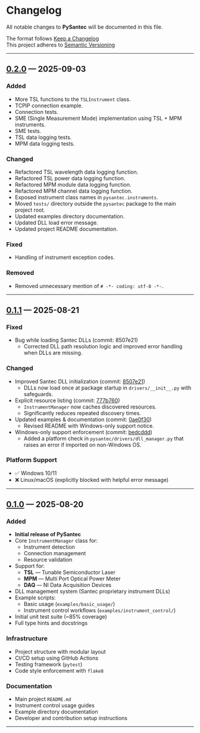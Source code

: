# Changelog

All notable changes to **PySantec** will be documented in this file.

The format follows [Keep a Changelog](https://keepachangelog.com/en/1.0.0/)  
This project adheres to [Semantic Versioning](https://semver.org/spec/v2.0.0.html)

---

## [0.2.0] — 2025-09-03

### Added

- More TSL functions to the `TSLInstrument` class.  
- TCPIP connection example.  
- Connection tests.  
- SME (Single Measurement Mode) implementation using TSL + MPM instruments.  
- SME tests.  
- TSL data logging tests.  
- MPM data logging tests.  

### Changed

- Refactored TSL wavelength data logging function.  
- Refactored TSL power data logging function.  
- Refactored MPM module data logging function.  
- Refactored MPM channel data logging function.  
- Exposed instrument class names in `pysantec.instruments`.  
- Moved `tests/` directory outside the `pysantec` package to the main project root.  
- Updated examples directory documentation.  
- Updated DLL load error message.  
- Updated project README documentation.  

### Fixed

- Handling of instrument exception codes.  

### Removed

- Removed unnecessary mention of `# -*- coding: utf-8 -*-`.  

---

## [0.1.1] — 2025-08-21

### Fixed
- Bug while loading Santec DLLs (commit: 8507e21)  
  - Corrected DLL path resolution logic and improved error handling when DLLs are missing.

### Changed
- Improved Santec DLL initialization (commit: [8507e21](https://github.com/santec-corporation/PySantec/commit/8507e21d6c2300899c81f8ee92114471f3026c6d))  
  - DLLs now load once at package startup in `drivers/__init__.py` with safeguards.
- Explicit resource listing (commit: [777b760](https://github.com/santec-corporation/PySantec/commit/777b7601f647ec999c0e5b630bff223140fcdfa1))  
  - `InstrumentManager` now caches discovered resources.  
  - Significantly reduces repeated discovery times.
- Updated examples & documentation (commit: [0ae0f30](https://github.com/santec-corporation/PySantec/commit/0ae0f30debd8201a3e6fca495c1182e1c4989a10))  
  - Revised README with Windows-only support notice.
- Windows-only support enforcement (commit: [bedcddd](https://github.com/santec-corporation/PySantec/commit/bedcddd387d8897508cad5d2d278a536f328a674))  
  - Added a platform check in `pysantec/drivers/dll_manager.py` that raises an error if imported on non-Windows OS.

### Platform Support
- ✅ Windows 10/11  
- ❌ Linux/macOS (explicitly blocked with helpful error message)

---

## [0.1.0] — 2025-08-20

### Added

- **Initial release of PySantec**
- Core `InstrumentManager` class for:
  - Instrument detection
  - Connection management
  - Resource validation
- Support for:
  - **TSL** — Tunable Semiconductor Laser
  - **MPM** — Multi Port Optical Power Meter
  - **DAQ** — NI Data Acquisition Devices
- DLL management system (Santec proprietary instrument DLLs)
- Example scripts:
  - Basic usage (`examples/basic_usage/`)
  - Instrument control workflows (`examples/instrument_control/`)
- Initial unit test suite (~85% coverage)
- Full type hints and docstrings

### Infrastructure

- Project structure with modular layout
- CI/CD setup using GitHub Actions
- Testing framework (`pytest`)
- Code style enforcement with `flake8`

### Documentation

- Main project `README.md`
- Instrument control usage guides
- Example directory documentation
- Developer and contribution setup instructions

---

[0.2.0]: https://github.com/santec-corporation/pysantec/releases/tag/v0.2.0
[0.1.1]: https://github.com/santec-corporation/pysantec/releases/tag/v0.1.1
[0.1.0]: https://github.com/santec-corporation/pysantec/releases/tag/v0.1.0
